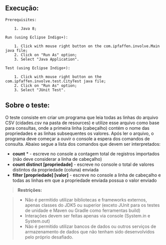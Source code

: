 Execução:
-------------
	Prerequisites:

		1. Java 8;
	
	Run (using Eclipse Indigo+):
	
		1. Click with mouse right button on the com.ipfaffen.involve.Main java file;
		2. Click on "Run As" option;
		3. Select "Java Application".
		
	Test (using Eclipse Indigo+):
	
		1. Click with mouse right button on the com.ipfaffen.involve.test.CityTest java file;
		2. Click on "Run As" option;
		3. Select "JUnit Test".
		
Sobre o teste:
-------------

O teste consiste em criar um programa que leia todas as linhas do arquivo CSV (cidades.csv na pasta de resources) e utilize esse arquivo como base para consultas, onde a primeira linha (cabeçalho) contém o nome das propriedades e as linhas subsequentes os valores. Após ler o arquivo, o programa deve começar a ouvir o console a espera dos comandos de consulta. Abaixo segue a lista dos comandos que devem ser interpretados:

- **count** * - escreve no console a contagem total de registros importados (não deve considerar a linha de cabeçalho)
- **count distinct [propriedade]** - escreve no console o total de valores distintos da propriedade (coluna) enviada 
- **filter [propriedade] [valor]** - escreve no console a linha de cabeçalho e todas as linhas em que a propriedade enviada possua o valor enviado 

> **Restrições:**

> - Não é permitido utilizar bibliotecas e frameworks externos, apenas classes do JDK5 ou superior (exceto JUnit para os testes de unidade e Maven ou Gradle como ferramentas build)
> - Interações devem ser feitas apenas via console (System.in e System.out)
> - Não é permitido utilizar bancos de dados ou outros serviços de armazenamento de dados que não tenham sido desenvolvidos pelo próprio desafiado.
